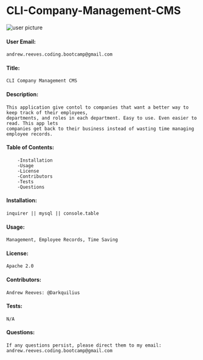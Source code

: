 # CLI-Company-Management-CMS

![user picture](https://avatars1.githubusercontent.com/u/57682169?v=4)

#### User Email: 
    andrew.reeves.coding.bootcamp@gmail.com
#### Title: 
    CLI Company Management CMS
#### Description:
    This application give contol to companies that want a better way to keep track of their employees, 
    departments, and roles in each department. Easy to use. Even easier to read. This app lets 
    companies get back to their business instead of wasting time managing employee records.

#### Table of Contents:
        -Installation
        -Usage
        -License
        -Contributors
        -Tests
        -Questions
#### Installation:
    inquirer || mysql || console.table
#### Usage:
    Management, Employee Records, Time Saving
#### License:
    Apache 2.0
#### Contributors:
    Andrew Reeves: @Darkquilius
#### Tests:
    N/A
#### Questions:
    If any questions persist, please direct them to my email: andrew.reeves.coding.bootcamp@gmail.com
